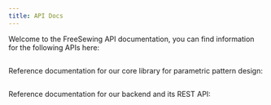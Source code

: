 ```yaml
---
title: API Docs
---
```


Welcome to the FreeSewing API documentation, you can find information for 
the following APIs here:

## <DocsLink slug="reference/api" />

Reference documentation for our core library for parametric pattern design:

<ReadMore root="reference/api" />

## <DocsLink slug="reference/backend" />

Reference documentation for our backend and its REST API:

<ReadMore root="reference/backend" />

